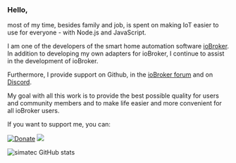 ### Hello,

most of my time, besides family and job, is spent on making IoT easier to use for everyone - with Node.js and JavaScript.

I am one of the developers of the smart home automation software [ioBroker](https://www.iobroker.net). 
In addition to developing my own adapters for ioBroker, I continue to assist in the development of ioBroker. 

Furthermore, I provide support on Github, in the [ioBroker forum](https://forum.iobroker.net/) and on [Discord](https://discord.gg/HwUCwsH). 

My goal with all this work is to provide the best possible quality for users and community members and to make life easier and more convenient for all ioBroker users.

If you want to support me, you can:

[![Donate](https://img.shields.io/badge/paypal-donate%20|%20spenden-blue.svg)](https://paypal.me/mk1676) [![](https://img.shields.io/static/v1?label=Sponsor&message=%E2%9D%A4&logo=GitHub&color=%23fe8e86)](https://github.com/sponsors/simatec)

![simatec GitHub stats](https://github-readme-stats.vercel.app/api?username=simatec&show_icons=true&theme=dark)
